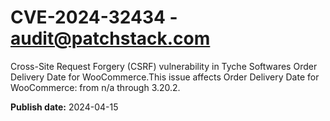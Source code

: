 # CVE-2024-32434 - audit@patchstack.com

Cross-Site Request Forgery (CSRF) vulnerability in Tyche Softwares Order Delivery Date for WooCommerce.This issue affects Order Delivery Date for WooCommerce: from n/a through 3.20.2.



**Publish date:** 2024-04-15
